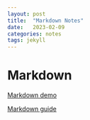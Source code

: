 ```yaml
---
layout: post
title:  "Markdown Notes"
date:   2023-02-09 
categories: notes
tags: jekyll
---
```

# Markdown

[Markdown demo](https://markdown-it.github.io)

[Markdown guide](https://www.markdownguide.org/basic-syntax/)
